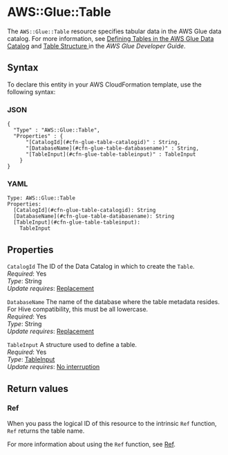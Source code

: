 # AWS::Glue::Table<a name="aws-resource-glue-table"></a>

The `AWS::Glue::Table` resource specifies tabular data in the AWS Glue data catalog\. For more information, see [Defining Tables in the AWS Glue Data Catalog](https://docs.aws.amazon.com/glue/latest/dg/tables-described.html) and [Table Structure ](https://docs.aws.amazon.com/glue/latest/dg/aws-glue-api-catalog-tables.html#aws-glue-api-catalog-tables-Table) in the *AWS Glue Developer Guide*\.

## Syntax<a name="aws-resource-glue-table-syntax"></a>

To declare this entity in your AWS CloudFormation template, use the following syntax:

### JSON<a name="aws-resource-glue-table-syntax.json"></a>

```
{
  "Type" : "AWS::Glue::Table",
  "Properties" : {
      "[CatalogId](#cfn-glue-table-catalogid)" : String,
      "[DatabaseName](#cfn-glue-table-databasename)" : String,
      "[TableInput](#cfn-glue-table-tableinput)" : TableInput
    }
}
```

### YAML<a name="aws-resource-glue-table-syntax.yaml"></a>

```
Type: AWS::Glue::Table
Properties: 
  [CatalogId](#cfn-glue-table-catalogid): String
  [DatabaseName](#cfn-glue-table-databasename): String
  [TableInput](#cfn-glue-table-tableinput): 
    TableInput
```

## Properties<a name="aws-resource-glue-table-properties"></a>

`CatalogId`  <a name="cfn-glue-table-catalogid"></a>
The ID of the Data Catalog in which to create the `Table`\.  
*Required*: Yes  
*Type*: String  
*Update requires*: [Replacement](https://docs.aws.amazon.com/AWSCloudFormation/latest/UserGuide/using-cfn-updating-stacks-update-behaviors.html#update-replacement)

`DatabaseName`  <a name="cfn-glue-table-databasename"></a>
The name of the database where the table metadata resides\. For Hive compatibility, this must be all lowercase\.  
*Required*: Yes  
*Type*: String  
*Update requires*: [Replacement](https://docs.aws.amazon.com/AWSCloudFormation/latest/UserGuide/using-cfn-updating-stacks-update-behaviors.html#update-replacement)

`TableInput`  <a name="cfn-glue-table-tableinput"></a>
A structure used to define a table\.  
*Required*: Yes  
*Type*: [TableInput](aws-properties-glue-table-tableinput.md)  
*Update requires*: [No interruption](https://docs.aws.amazon.com/AWSCloudFormation/latest/UserGuide/using-cfn-updating-stacks-update-behaviors.html#update-no-interrupt)

## Return values<a name="aws-resource-glue-table-return-values"></a>

### Ref<a name="aws-resource-glue-table-return-values-ref"></a>

 When you pass the logical ID of this resource to the intrinsic `Ref` function, `Ref` returns the table name\.

For more information about using the `Ref` function, see [Ref](https://docs.aws.amazon.com/AWSCloudFormation/latest/UserGuide/intrinsic-function-reference-ref.html)\.
